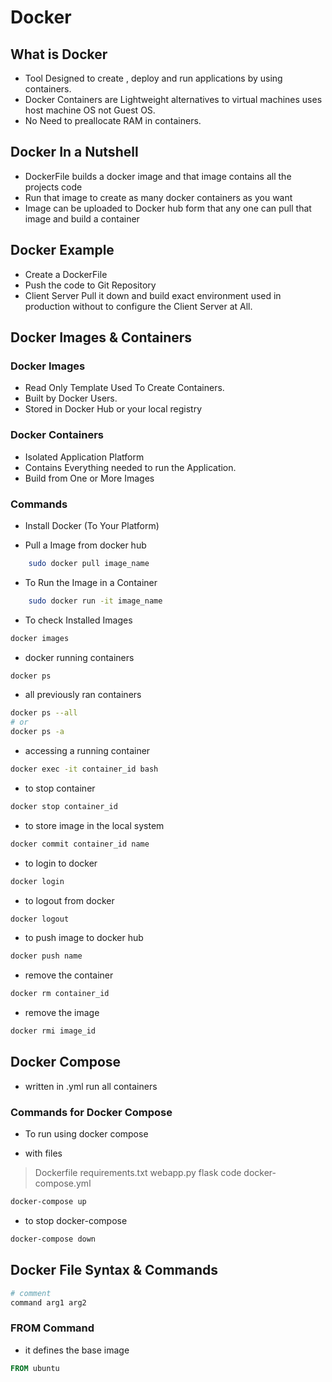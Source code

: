 # Docker

## What is Docker

- Tool Designed to create , deploy and run applications by using containers.
- Docker Containers are Lightweight alternatives to virtual machines uses host machine OS not Guest OS.
- No Need to preallocate RAM in containers.

## Docker In a Nutshell

- DockerFile builds a docker image and that image contains all the projects code
- Run that image to create as many docker containers as you want
- Image can be uploaded to Docker hub form that any one can pull that image and build a container

## Docker Example

- Create a DockerFile
- Push the code to Git Repository
- Client Server Pull it down and build exact environment used in production without to configure the Client Server at All.

## Docker Images & Containers

### Docker Images

- Read Only Template Used To Create Containers.
- Built by Docker Users.
- Stored in Docker Hub or your local registry

### Docker Containers

- Isolated Application Platform
- Contains Everything needed to run the Application.
- Build from One or More Images

### Commands

- Install Docker (To Your Platform)

- Pull a Image from docker hub

```sh
    sudo docker pull image_name
```

- To Run the Image in a Container

```sh
    sudo docker run -it image_name
```

- To check Installed Images

```sh
docker images
```

- docker running containers

```sh
docker ps
```

- all previously ran containers

```sh
docker ps --all
# or
docker ps -a
```

- accessing a running container

```sh
docker exec -it container_id bash
```

- to stop container

```sh
docker stop container_id
```

- to store image in the local system

```sh
docker commit container_id name
```

- to login to docker

```sh
docker login
```

- to logout from docker

```sh
docker logout
```

- to push image to docker hub

```sh
docker push name
```

- remove the container

```sh
docker rm container_id
```

- remove the image

```sh
docker rmi image_id
```

## Docker Compose

- written in .yml run all containers

### Commands for Docker Compose

- To run using docker compose

- with files

> Dockerfile
> requirements.txt
> webapp.py flask code
> docker-compose.yml

```sh
docker-compose up
```

- to stop docker-compose

```sh
docker-compose down
```

## Docker File Syntax & Commands

```DockerFile
# comment
command arg1 arg2
```

### FROM Command

- it defines the base image

```Dockerfile
FROM ubuntu
```
